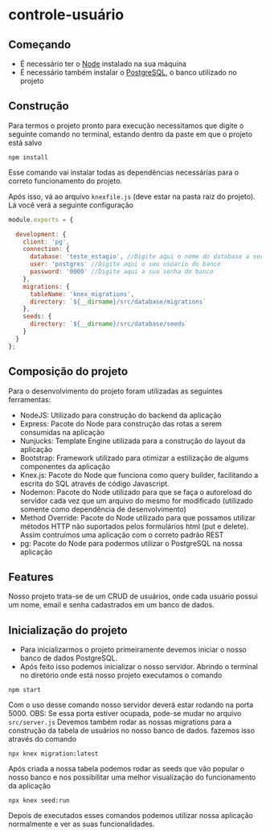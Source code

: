 # controle-usuário

## Começando

- É necessário ter o [Node](https://https://nodejs.org/en/) instalado na sua máquina  
- É necessário também instalar o [PostgreSQL](https://www.enterprisedb.com/downloads/postgres-postgresql-downloads), o banco utilizado no projeto  


## Construção
Para termos o projeto pronto para execução necessitamos que digite o seguinte comando no terminal, estando dentro da paste em que o projeto está salvo
```shell
npm install
```
Esse comando vai instalar todas as dependências necessárias para o correto funcionamento do projeto.

Após isso, vá ao arquivo `knexfile.js` (deve estar na pasta raiz do projeto). Lá você verá a seguinte configuração

```js
module.exports = {

  development: {
    client: 'pg',
    connection: {
      database: 'teste_estagio', //Digite aqui o nome do database a ser utilizado
      user: 'postgres' //Digite aqui o seu usúario do banco
      password: '0000' //Digite aqui a sua senha do banco
    },
    migrations: {
      tableName: 'knex_migrations',
      directory: `${__dirname}/src/database/migrations`
    },
    seeds: {
      directory: `${__dirname}/src/database/seeds`
    }
  }
};
```

## Composição do projeto

Para o desenvolvimento do projeto foram utilizadas as seguintes ferramentas:

- NodeJS: Utilizado para construção do backend da aplicação
- Express: Pacote do Node para construção das rotas a serem consumidas na aplicação
- Nunjucks: Template Engine utilizada para a construção do layout da aplicação
- Bootstrap: Framework utilizado para otimizar a estilização de algums componentes da aplicação
- Knex.js: Pacote do Node que funciona como query builder, facilitando a escrita do SQL através de código Javascript.
- Nodemon: Pacote do Node utilizado para que se faça o autoreload do servidor cada vez que um arquivo do mesmo for modificado (utilizado somente como dependência de desenvolvimento)
- Method Override: Pacote do Node utilizado para que possamos utilizar métodos HTTP não suportados pelos formulários html (put e delete). Assim contruímos uma aplicação com o correto padrão REST
- pg: Pacote do Node para podermos utilizar o PostgreSQL na nossa aplicação

## Features

Nosso projeto trata-se de um CRUD de usuários, onde cada usuário possui um nome, email e senha cadastrados em um banco de dados.

## Inicialização do projeto

- Para inicializarmos o projeto primeiramente devemos iniciar o nosso banco de dados PostgreSQL.
- Após feito isso podemos inicializar o nosso servidor. Abrindo o terminal no diretório onde está nosso projeto executamos o comando

 ```shell
 npm start
 ```

 Com o uso desse comando nosso servidor deverá estar rodando na porta 5000. 
 OBS: Se essa porta estiver ocupada, pode-se mudar no arquivo `src/server.js`
 Devemos também rodar as nossas migrations para a construção da tabela de usuários no nosso banco de dados. fazemos isso através do comando

 ```shell
 npx knex migration:latest
 ```

 Após criada a nossa tabela podemos rodar as seeds que vão popular o nosso banco e nos possibilitar uma melhor visualização do funcionamento da aplicação

 ```shell
 npx knex seed:run
 ```

Depois de executados esses comandos podemos utilizar nossa aplicação normalmente e ver as suas funcionalidades.
